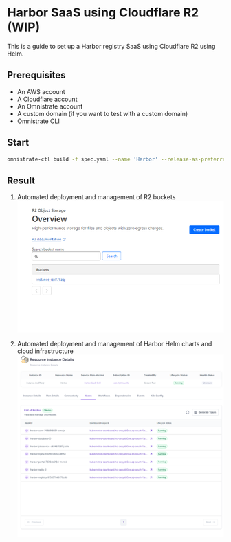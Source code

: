# Harbor SaaS using Cloudflare R2 (WIP)

This is a guide to set up a Harbor registry SaaS using Cloudflare R2 using Helm.

## Prerequisites

- An AWS account
- A Cloudflare account
- An Omnistrate account
- A custom domain (if you want to test with a custom domain)
- Omnistrate CLI

## Start

```bash
omnistrate-ctl build -f spec.yaml --name 'Harbor' --release-as-preferred --spec-type ServicePlanSpec
```

## Result

1. Automated deployment and management of R2 buckets
![r2-bucket](r2-bucket.png)

2. Automated deployment and management of Harbor Helm charts and cloud infrastructure
![pods](pods.png)